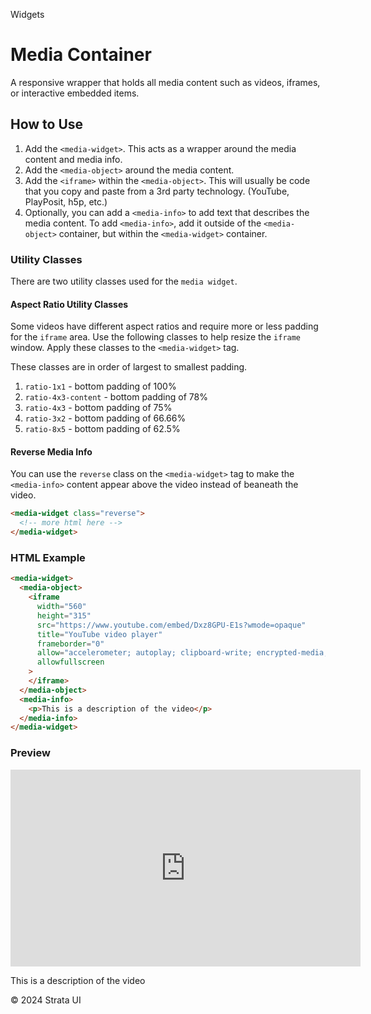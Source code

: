 <p class="section-text">Widgets</p>

# Media Container

A responsive wrapper that holds all media content such as videos, iframes, or interactive embedded items.

## How to Use

1. Add the `<media-widget>`. This acts as a wrapper around the media content and media info.
2. Add the `<media-object>` around the media content.
3. Add the `<iframe>` within the `<media-object>`. This will usually be code that you copy and paste from a 3rd party technology. (YouTube, PlayPosit, h5p, etc.)
4. Optionally, you can add a `<media-info>` to add text that describes the media content. To add `<media-info>`, add it outside of the `<media-object>` container, but within the `<media-widget>` container.

### Utility Classes

There are two utility classes used for the `media widget`.

#### Aspect Ratio Utility Classes

Some videos have different aspect ratios and require more or less padding for the `iframe` area. Use the following classes to help resize the `iframe` window. Apply these classes to the `<media-widget>` tag.

These classes are in order of largest to smallest padding.

1. `ratio-1x1` - bottom padding of 100%
2. `ratio-4x3-content` - bottom padding of 78%
3. `ratio-4x3` - bottom padding of 75%
4. `ratio-3x2` - bottom padding of 66.66%
5. `ratio-8x5` - bottom padding of 62.5%

#### Reverse Media Info

You can use the `reverse` class on the `<media-widget>` tag to make the `<media-info>` content appear above the video instead of beaneath the video.

```html
<media-widget class="reverse">
  <!-- more html here -->
</media-widget>
```

### HTML Example

```html
<media-widget>
  <media-object>
    <iframe
      width="560"
      height="315"
      src="https://www.youtube.com/embed/Dxz8GPU-E1s?wmode=opaque"
      title="YouTube video player"
      frameborder="0"
      allow="accelerometer; autoplay; clipboard-write; encrypted-media; gyroscope; picture-in-picture; web-share"
      allowfullscreen
    >
    </iframe>
  </media-object>
  <media-info>
    <p>This is a description of the video</p>
  </media-info>
</media-widget>
```

### Preview

<div class="example-container">
<media-widget>
  <media-object>
    <iframe
      width="560"
      height="315"
      src="https://www.youtube.com/embed/Dxz8GPU-E1s?wmode=opaque"
      title="YouTube video player"
      frameborder="0"
      allow="accelerometer; autoplay; clipboard-write; encrypted-media; gyroscope; picture-in-picture; web-share"
      allowfullscreen
    >
    </iframe>
  </media-object>
  <media-info>
    <p>This is a description of the video</p>
  </media-info>
</media-widget>
</div>

  <div class="footer">
    <p>&copy; 2024 Strata UI</p>
  </div>
